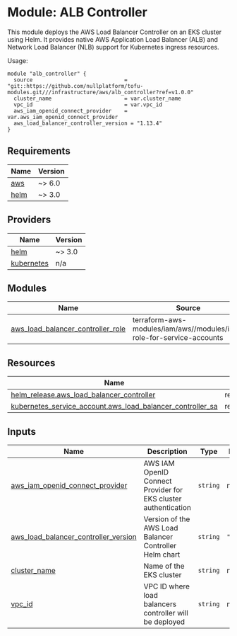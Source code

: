 # Module: ALB Controller

This module deploys the AWS Load Balancer Controller on an EKS cluster using Helm. It provides native AWS Application Load Balancer (ALB) and Network Load Balancer (NLB) support for Kubernetes ingress resources.

Usage:

```hcl
module "alb_controller" {
  source                             = "git::https://github.com/nullplatform/tofu-modules.git///infrastructure/aws/alb_controller?ref=v1.0.0"
  cluster_name                       = var.cluster_name
  vpc_id                             = var.vpc_id
  aws_iam_openid_connect_provider    = var.aws_iam_openid_connect_provider
  aws_load_balancer_controller_version = "1.13.4"
}
```

<!-- BEGIN_TF_DOCS -->
## Requirements

| Name | Version |
|------|---------|
| <a name="requirement_aws"></a> [aws](#requirement\_aws) | ~> 6.0 |
| <a name="requirement_helm"></a> [helm](#requirement\_helm) | ~> 3.0 |

## Providers

| Name | Version |
|------|---------|
| <a name="provider_helm"></a> [helm](#provider\_helm) | ~> 3.0 |
| <a name="provider_kubernetes"></a> [kubernetes](#provider\_kubernetes) | n/a |

## Modules

| Name | Source | Version |
|------|--------|---------|
| <a name="module_aws_load_balancer_controller_role"></a> [aws\_load\_balancer\_controller\_role](#module\_aws\_load\_balancer\_controller\_role) | terraform-aws-modules/iam/aws//modules/iam-role-for-service-accounts | ~> 6.0 |

## Resources

| Name | Type |
|------|------|
| [helm_release.aws_load_balancer_controller](https://registry.terraform.io/providers/hashicorp/helm/latest/docs/resources/release) | resource |
| [kubernetes_service_account.aws_load_balancer_controller_sa](https://registry.terraform.io/providers/hashicorp/kubernetes/latest/docs/resources/service_account) | resource |

## Inputs

| Name | Description | Type | Default | Required |
|------|-------------|------|---------|:--------:|
| <a name="input_aws_iam_openid_connect_provider"></a> [aws\_iam\_openid\_connect\_provider](#input\_aws\_iam\_openid\_connect\_provider) | AWS IAM OpenID Connect Provider for EKS cluster authentication | `string` | n/a | yes |
| <a name="input_aws_load_balancer_controller_version"></a> [aws\_load\_balancer\_controller\_version](#input\_aws\_load\_balancer\_controller\_version) | Version of the AWS Load Balancer Controller Helm chart | `string` | `"1.13.4"` | no |
| <a name="input_cluster_name"></a> [cluster\_name](#input\_cluster\_name) | Name of the EKS cluster | `string` | n/a | yes |
| <a name="input_vpc_id"></a> [vpc\_id](#input\_vpc\_id) | VPC ID where load balancers controller will be deployed | `string` | n/a | yes |
<!-- END_TF_DOCS -->